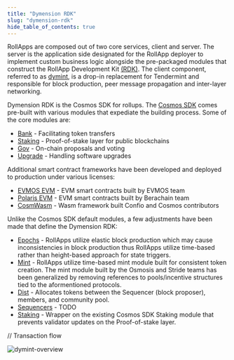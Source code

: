 ```yaml
---
title: "Dymension RDK"
slug: "dymension-rdk"
hide_table_of_contents: true
---
```


RollApps are composed out of two core services, client and server. The server is the application side designated for the RollApp deployer to implement custom business logic alongside the pre-packaged modules that construct the RollApp Development Kit [(RDK)](https://github.com/dymensionxyz/dymension-rdk). The client component, referred to as [dymint](./dymint), is a drop-in replacement for Tendermint and responsible for block production, peer message propagation and inter-layer networking.

Dymension RDK is the Cosmos SDK for rollups. The [Cosmos SDK](https://docs.cosmos.network/main/modules) comes pre-built with various modules that expediate the building process. Some of the core modules are:

-   [Bank](https://docs.cosmos.network/main/modules/bank) - Facilitating token transfers
-   [Staking](https://docs.cosmos.network/main/modules/staking) - Proof-of-stake layer for public blockchains
-   [Gov](https://docs.cosmos.network/main/modules/gov) - On-chain proposals and voting
-   [Upgrade](https://docs.cosmos.network/main/modules/upgrade) - Handling software upgrades

Additional smart contract frameworks have been developed and deployed to production under various licenses:

-   [EVMOS EVM](https://docs.evmos.org/protocol/modules/evm) - EVM smart contracts built by EVMOS team
-   [Polaris EVM](https://github.com/berachain/polaris/tree/main/cosmos/x/evm) - EVM smart contracts built by Berachain team
-   [CosmWasm](https://github.com/CosmWasm/cosmwasm) - Wasm framework built Confio and Cosmos contributors

Unlike the Cosmos SDK default modules, a few adjustments have been made that define the Dymension RDK:

-   [Epochs](https://github.com/dymensionxyz/dymension-rdk/tree/main/x/epochs) - RollApps utilize elastic block production which may cause inconsistencies in block production thus RollApps utilize time-based rather than height-based approach for state triggers.
-   [Mint](https://github.com/dymensionxyz/dymension-rdk/tree/main/x/mint) - RollApps utilize time-based mint module built for consistent token creation. The mint module built by the Osmosis and Stride teams has been generalized by removing references to pools/incentive structures tied to the aformentioned protocols.
-   [Dist](https://github.com/dymensionxyz/dymension-rdk/tree/main/x/dist) - Allocates tokens between the Sequencer (block proposer), members, and community pool.
-   [Sequencers](https://github.com/dymensionxyz/dymension-rdk/tree/main/x/sequencers) - TODO
-   [Staking](https://github.com/dymensionxyz/dymension-rdk/tree/main/x/staking) - Wrapper on the existing Cosmos SDK Staking module that prevents validator updates on the Proof-of-stake layer.

// Transaction flow

<div class="image-container-secondary">
    <img class="image--primary" src={require('../images/rdk-transaction.png').default} alt="dymint-overview" />
</div>
